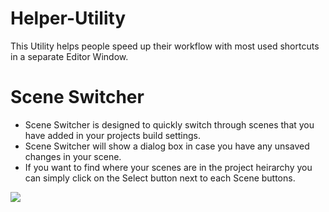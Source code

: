# Helper-Utility
This Utility helps people speed up their workflow with most used shortcuts in a separate Editor Window.

# Scene Switcher
- Scene Switcher is designed to quickly switch through scenes that you have added in your projects build settings.
- Scene Switcher will show a dialog box in case you have any unsaved changes in your scene.
- If you want to find where your scenes are in the project heirarchy you can simply click on the Select button next to each Scene buttons.

![](https://github.com/syedshoaibmansoor/Project-Readmes/blob/main/HelperUtility/SceneSwitcher.gif)
